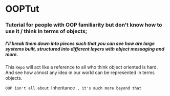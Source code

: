 # OOPTut
### Tutorial for people with OOP familiarity but don't know how to use it / think in terms of objects;
#####  I'll break them down into pieces such that you can see how are large systems built, structured into different layers with object messaging and more.

This `Repo` will act like a reference to all who think object oriented is hard. And see how almost any idea in our world can be represented in terms objects.

`OOP isn't all about `Inheritance` , it's much more beyond that`
